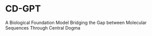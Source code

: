 # CD-GPT
A Biological Foundation Model Bridging the Gap between Molecular Sequences Through Central Dogma
